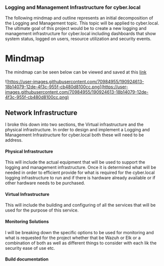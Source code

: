 ### Logging and Management Infrastructure for cyber.local

The following mindmap and outline represents an initial decomposition of the Logging and Management topic. This topic will be applied to cyber.local. The ultimate goal of this project would be to create a new logging and management infrastructure for cyber.local including dashboards that show system status, logged on users, resource utilization and security events.

# Mindmap

The mindmap can be seen below can be viewed and saved at this [link](https://user-images.githubusercontent.com/70984955/190924613-18b14079-12de-4f3c-955f-cb480d8100cc.png)

![https://user-images.githubusercontent.com/70984955/190924613-18b14079-12de-4f3c-955f-cb480d8100cc.png](https://user-images.githubusercontent.com/70984955/190924613-18b14079-12de-4f3c-955f-cb480d8100cc.png)

## Network Infrastructure

I broke this down into two sections, the Virtual infrastructure and the physical infrastructure. In order to design and implement a Logging and Management Infrastructure for cyber.local both these will need to be address.

#### Physical Infrastructure

This will include the actual equipment that will be used to support the logging and management infrastructure. Once it is determined what will be needed in order to efficient provide for what is required for the cyber.local logging infrastructure to run and if there is hardware already available or if other hardware needs to be purchased.

#### Virtual Infrastructure

This will include the building and configuring of all the services that will be used for the purpose of this service.

#### Monitoring Solutions

I will be breaking down the specific options to be used for monitoring and what is requested for the project whether that be Wazuh or Elk or a combination of both as well as different things to consider with each lik the security ease of use etc.

#### Build documentation



